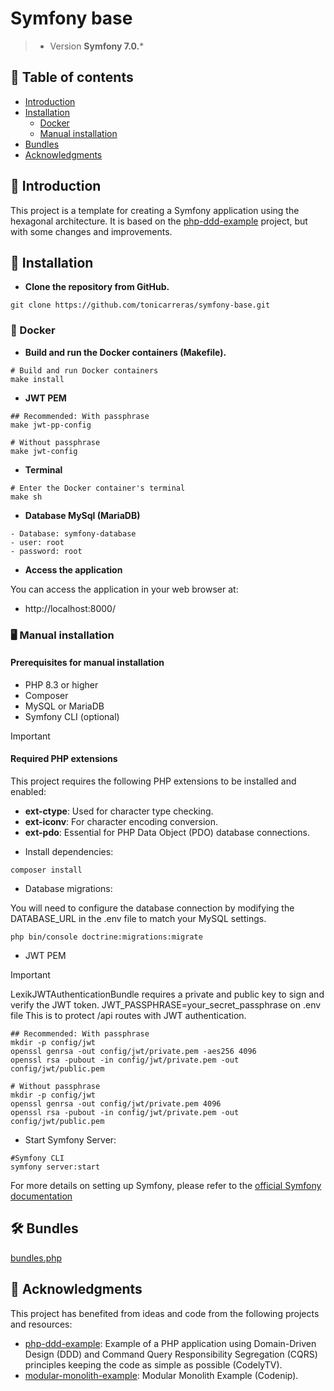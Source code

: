 # Symfony base
> - Version **Symfony 7.0.***

## 📖 Table of contents 
- [Introduction](#-introduction)
- [Installation](#-installation)
    - [Docker](#-docker)
    - [Manual installation](#-manual-installation)
- [Bundles](#-bundles)
- [Acknowledgments](#-acknowledgments)


## 🌟 Introduction
This project is a template for creating a Symfony application using the hexagonal architecture. It is based on the [php-ddd-example](https://github.com/CodelyTV/php-ddd-example) project, but with some changes and improvements.

## 🚀 Installation

- **Clone the repository from GitHub.**

```shell
git clone https://github.com/tonicarreras/symfony-base.git
```

### 🐳 Docker

- **Build and run the Docker containers (Makefile).**

```shell
# Build and run Docker containers
make install
``` 
- **JWT PEM**

```shell
## Recommended: With passphrase
make jwt-pp-config
```

```shell
# Without passphrase
make jwt-config
```

- **Terminal**

```shell
# Enter the Docker container's terminal
make sh
```

- **Database MySql (MariaDB)**

```
- Database: symfony-database 
- user: root
- password: root
```

- **Access the application**

You can access the application in your web browser at:
- http://localhost:8000/

### 🖥 Manual installation

#### Prerequisites for manual installation
- PHP 8.3 or higher
- Composer
- MySQL or MariaDB
- Symfony CLI (optional)

> [!IMPORTANT]
> #### Required PHP extensions
> This project requires the following PHP extensions to be installed and enabled:
> - **ext-ctype**: Used for character type checking.
> - **ext-iconv**: For character encoding conversion.
> - **ext-pdo**: Essential for PHP Data Object (PDO) database connections.

- Install dependencies:
```shell
composer install
```

- Database migrations:

You will need to configure the database connection by modifying the DATABASE_URL in the .env file to match your MySQL settings.
```shell
php bin/console doctrine:migrations:migrate
```

- JWT PEM

> [!IMPORTANT]
> LexikJWTAuthenticationBundle requires a private and public key to sign and verify the JWT token. 
> JWT_PASSPHRASE=your_secret_passphrase on .env file This is to protect /api routes with JWT authentication.

```shell
## Recommended: With passphrase
mkdir -p config/jwt
openssl genrsa -out config/jwt/private.pem -aes256 4096
openssl rsa -pubout -in config/jwt/private.pem -out config/jwt/public.pem
```

```shell
# Without passphrase
mkdir -p config/jwt
openssl genrsa -out config/jwt/private.pem 4096
openssl rsa -pubout -in config/jwt/private.pem -out config/jwt/public.pem
```

- Start Symfony Server:
```shell
#Symfony CLI
symfony server:start
```
For more details on setting up Symfony, please refer to the [official Symfony documentation](https://symfony.com/doc/current/setup.html)

## 🛠 Bundles
[bundles.php](config/bundles.php)

## 🤭 Acknowledgments

This project has benefited from ideas and code from the following projects and resources:
- [php-ddd-example](https://github.com/CodelyTV/php-ddd-example): Example of a PHP application using Domain-Driven Design (DDD) and Command Query Responsibility Segregation (CQRS) principles keeping the code as simple as possible (CodelyTV).
- [modular-monolith-example](https://github.com/codenip-tech/modular-monolith-example): Modular Monolith Example (Codenip).